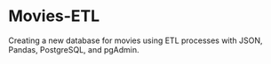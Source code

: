 # Movies-ETL
Creating a new database for movies using ETL processes with JSON, Pandas, PostgreSQL, and pgAdmin.
